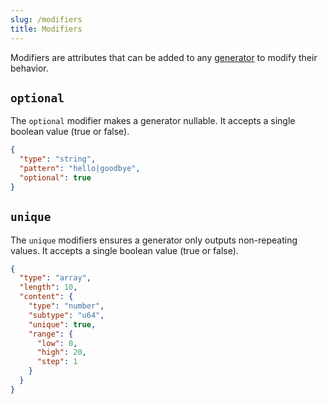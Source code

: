 ```yaml
---
slug: /modifiers
title: Modifiers
---
```


Modifiers are attributes that can be added to any [generator](content/null) to modify their behavior.

## `optional`

The `optional` modifier makes a generator nullable. It accepts a single boolean value (true or false). 

```json synth
{
  "type": "string",
  "pattern": "hello|goodbye",
  "optional": true
}
```

## `unique`

The `unique` modifiers ensures a generator only outputs non-repeating values. It accepts a single boolean value (true or false). 

```json synth
{
  "type": "array",
  "length": 10,
  "content": {
    "type": "number",
    "subtype": "u64",
    "unique": true,
    "range": {
      "low": 0,
      "high": 20,
      "step": 1
    }
  }
}
```